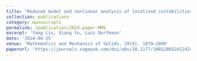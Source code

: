 ```yaml
---
title: "Reduced model and nonlinear analysis of localized instabilities of residually stressed cylinders under axial stretch"
collection: publications
category: manuscripts
permalink: /publication/2024-paper-MMS
excerpt: 'Yang Liu, Xiang Yu, Luis Dorfmann'
date: '2024-04-25'
venue: 'Mathematics and Mechanics of Solids, 29(9), 1879–1899'
paperurl: 'https://journals.sagepub.com/doi/abs/10.1177/10812865241242432'
---
```

